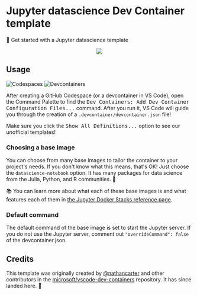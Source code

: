 # Jupyter datascience Dev Container template

🚀 Get started with a Jupyter datascience template

<p align=center>
  <img src="https://i.imgur.com/awK5O00.png">
</p>

## Usage

![Codespaces](https://img.shields.io/static/v1?style=for-the-badge&message=Codespaces&color=181717&logo=GitHub&logoColor=FFFFFF&label=)
![Devcontainers](https://img.shields.io/static/v1?style=for-the-badge&message=Devcontainers&color=2496ED&logo=Docker&logoColor=FFFFFF&label=)

After creating a GitHub Codespace (or a devcontainer in VS Code), open the
Command Palette to find the <kbd>Dev Containers: Add Dev Container Configuration
Files...</kbd> command. After you run it, VS Code will guide you through the
creation of a `.devcontainer/devcontainer.json` file!

Make sure you click the <kbd>Show All Definitions...</kbd> option to see our
unofficial templates!

### Choosing a base image

You can choose from many base images to tailor the container to your project's needs.
If you don't know what this means, that's OK! Just choose the `datascience-notebook` option.
It has many packages for data science from the Julia, Python, and R communities. 🚀

📚 You can learn more about what each of these base images is and what features each of them
in [the Jupyter Docker Stacks reference page].

### Default command

The default command of the base image is set to start the Jupyter server.
If you do not use the Jupyter server, comment out `"overrideCommand": false` of the devcontainer.json.

## Credits

This template was originally created by [@nathancarter]
and other contributors in the [microsoft/vscode-dev-containers] repository.
It has since landed here. 🌠

<!-- prettier-ignore-start -->
[@nathancarter]: https://github.com/nathancarter
[the Jupyter Docker Stacks reference page]: https://jupyter-docker-stacks.readthedocs.io/en/latest/using/selecting.html
[microsoft/vscode-dev-containers]: https://github.com/microsoft/vscode-dev-containers
<!-- prettier-ignore-end -->
